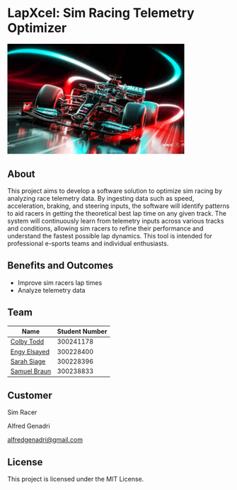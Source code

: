 # LapXcel: Sim Racing Telemetry Optimizer

<img src="./logo.png" alt="Project Logo" width="400">

## About
This project aims to develop a software solution to optimize sim racing by analyzing race telemetry data. By ingesting data such as speed, acceleration, braking, and steering inputs, the software will identify patterns to aid racers in getting the theoretical best lap time on any given track. The system will continuously learn from telemetry inputs across various tracks and conditions, allowing sim racers to refine their performance and understand the fastest possible lap dynamics. This tool is intended for professional e-sports teams and individual enthusiasts.

## Benefits and Outcomes
- Improve sim racers lap times
- Analyze telemetry data

## Team
| Name   | Student Number   |
|------------|------------|
| [Colby Todd](https://www.linkedin.com/in/colbytodd/) | 300241178|
| [Engy Elsayed](https://www.linkedin.com/in/engy-els) | 300228400|
| [Sarah Siage](https://www.linkedin.com/in/sarah-siage-167144224)| 300228396|
| [Samuel Braun](https://www.linkedin.com/in/samuel-braun-5a1435221/)| 300238833|

## Customer
Sim Racer

Alfred Genadri

alfredgenadri@gmail.com

## License
This project is licensed under the MIT License.
